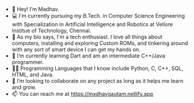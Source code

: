 - 👋 Hey! I’m Madhav.
- 💻 I'm currently pursuing my B.Tech. in Computer Science Engineering with Specialization in Artificial Intelligence and Robotics at Vellore Institue of Technology, Chennai.
- 👀 As my bio says, I'm a tech enthusiast. I love all things about computers, installing and exploring Custom ROMs, and tinkering around with any sort of smart device I can get my hands on.
- 🌱 I’m currently learning Dart and am an intermediate C++/Java programmer.
- 👨‍💻 Programming Languages that I know include Python, C, C++, SQL, HTML, and Java.
- 💞️ I’m looking to collaborate on any project as long as it helps me learn and grow.
- 📫 You can reach me at https://mxdhavgautam.netlify.app
